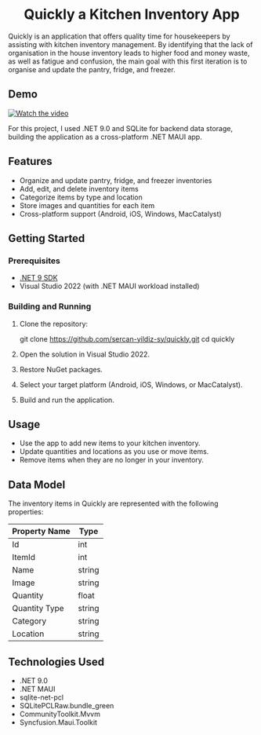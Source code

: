 <h1 align="center">Quickly a Kitchen Inventory App</h1>


Quickly is an application that offers quality time for housekeepers by assisting with kitchen inventory management. 
By identifying that the lack of organisation in the house inventory leads to higher food and money waste, as well as fatigue and confusion, the main goal with this first iteration is to organise and update the pantry, fridge, and freezer.

## Demo

[![Watch the video](https://img.youtube.com/vi/dak9Aag-XDw/hqdefault.jpg)](https://youtu.be/dak9Aag-XDw)


For this project, I used .NET 9.0 and SQLite for backend data storage, building the application as a cross-platform .NET MAUI app.

## Features

- Organize and update pantry, fridge, and freezer inventories
- Add, edit, and delete inventory items
- Categorize items by type and location
- Store images and quantities for each item
- Cross-platform support (Android, iOS, Windows, MacCatalyst)

## Getting Started

### Prerequisites

- [.NET 9 SDK](https://dotnet.microsoft.com/download/dotnet/9.0)
- Visual Studio 2022 (with .NET MAUI workload installed)

### Building and Running

1. Clone the repository:
   
	git clone https://github.com/sercan-yildiz-sy/quickly.git 
	cd quickly
3. Open the solution in Visual Studio 2022.
4. Restore NuGet packages.
5. Select your target platform (Android, iOS, Windows, or MacCatalyst).
6. Build and run the application.

## Usage

- Use the app to add new items to your kitchen inventory.
- Update quantities and locations as you use or move items.
- Remove items when they are no longer in your inventory.

## Data Model

The inventory items in Quickly are represented with the following properties:

| Property Name   | Type     |
|----------------|----------|
| Id             | int      |
| ItemId         | int      |
| Name           | string   |
| Image          | string   |
| Quantity       | float    |
| Quantity Type  | string   |
| Category       | string   |
| Location       | string   |


## Technologies Used

- .NET 9.0
- .NET MAUI
- sqlite-net-pcl
- SQLitePCLRaw.bundle_green
- CommunityToolkit.Mvvm
- Syncfusion.Maui.Toolkit
